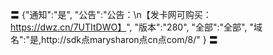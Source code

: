 〓
{"通知":"是",
"公告":"公告：\n【发卡网可购买：https://dwz.cn/7UTItDWO】",
"版本":"280",
"全部":"全部",
"域名":"是,http://sdk点marysharon点cn点com/8/"
}
〓
